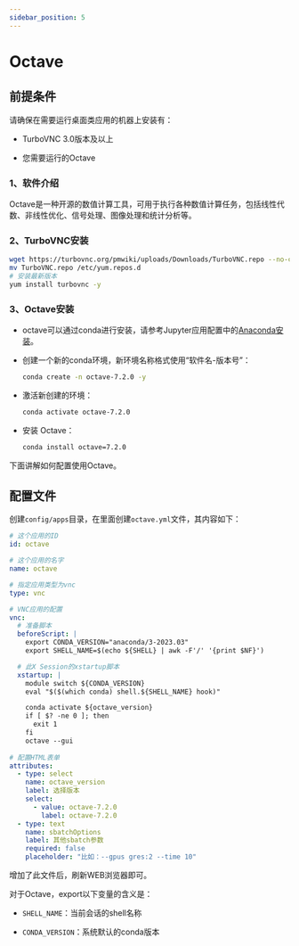 ```yaml
---
sidebar_position: 5
---
```


# Octave

## 前提条件

请确保在需要运行桌面类应用的机器上安装有：

- TurboVNC 3.0版本及以上

- 您需要运行的Octave

### 1、软件介绍

Octave是一种开源的数值计算工具，可用于执行各种数值计算任务，包括线性代数、非线性优化、信号处理、图像处理和统计分析等。

### 2、TurboVNC安装

```bash
wget https://turbovnc.org/pmwiki/uploads/Downloads/TurboVNC.repo --no-check-certificate
mv TurboVNC.repo /etc/yum.repos.d
# 安装最新版本
yum install turbovnc -y
```

### 3、Octave安装

- octave可以通过conda进行安装，请参考Jupyter应用配置中的[Anaconda安装](./jupyter.md)。

- 创建一个新的conda环境，新环境名称格式使用“软件名-版本号”：

    ```bash
    conda create -n octave-7.2.0 -y
    ```

- 激活新创建的环境：

    ```bash
    conda activate octave-7.2.0
    ```

- 安装 Octave：

    ```bash
    conda install octave=7.2.0
    ```

下面讲解如何配置使用Octave。

## 配置文件

创建`config/apps`目录，在里面创建`octave.yml`文件，其内容如下：

```yaml title="config/apps/octave.yml"
# 这个应用的ID
id: octave

# 这个应用的名字
name: octave

# 指定应用类型为vnc
type: vnc

# VNC应用的配置
vnc:
  # 准备脚本
  beforeScript: |
    export CONDA_VERSION="anaconda/3-2023.03"
    export SHELL_NAME=$(echo ${SHELL} | awk -F'/' '{print $NF}')

  # 此X Session的xstartup脚本
  xstartup: |
    module switch ${CONDA_VERSION}
    eval "$($(which conda) shell.${SHELL_NAME} hook)"

    conda activate ${octave_version}
    if [ $? -ne 0 ]; then
      exit 1
    fi
    octave --gui
      
# 配置HTML表单
attributes:
  - type: select
    name: octave_version
    label: 选择版本
    select:
      - value: octave-7.2.0
        label: octave-7.2.0
  - type: text
    name: sbatchOptions
    label: 其他sbatch参数
    required: false
    placeholder: "比如：--gpus gres:2 --time 10"
```

增加了此文件后，刷新WEB浏览器即可。

对于Octave，export以下变量的含义是：

- `SHELL_NAME`：当前会话的shell名称

- `CONDA_VERSION`：系统默认的conda版本
